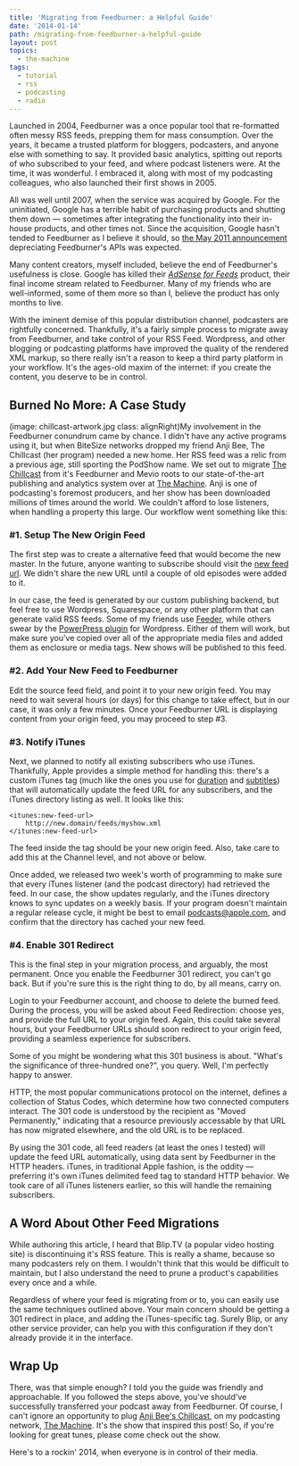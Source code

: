 ```yaml
---
title: 'Migrating from Feedburner: a Helpful Guide'
date: '2014-01-14'
path: /migrating-from-feedburner-a-helpful-guide
layout: post
topics:
  - the-machine
tags:
  - tutorial
  - rss
  - podcasting
  - radio
---
```

Launched in 2004, Feedburner was a once popular tool that re-formatted often messy RSS feeds, prepping them for mass consumption. Over the years, it became a trusted platform for bloggers, podcasters, and anyone else with something to say. It provided basic analytics, spitting out reports of who subscribed to your feed, and where podcast listeners were. At the time, it was wonderful. I embraced it, along with most of my podcasting colleagues, who also launched their first shows in 2005.

All was well until 2007, when the service was acquired by Google. For the uninitiated, Google has a terrible habit of purchasing products and shutting them down &mdash; sometimes after integrating the functionality into their in-house products, and other times not. Since the acquisition, Google hasn't tended to Feedburner as I believe it should, so [the May 2011 announcement](http://googlecode.blogspot.com/2011/05/spring-cleaning-for-some-of-our-apis.html) depreciating Feedburner's APIs was expected.

Many content creators, myself included, believe the end of Feedburner's usefulness is close. Google has killed their [_AdSense for Feeds_](http://techcrunch.com/2012/09/28/the-feedburner-deathwatch-continues-google-kills-adsense-for-feeds/) product, their final income stream related to Feedburner. Many of my friends who are well-informed, some of them more so than I, believe the product has only months to live.
<script async src="//pagead2.googlesyndication.com/pagead/js/adsbygoogle.js"></script>
<ins class="adsbygoogle"
     style="display:block; text-align:center;"
     data-ad-layout="in-article"
     data-ad-format="fluid"
     data-ad-client="ca-pub-2222008371700158"
     data-ad-slot="6074071537"></ins>
<script>
     (adsbygoogle = window.adsbygoogle || []).push({});
</script>
With the iminent demise of this popular distribution channel, podcasters are rightfully concerned. Thankfully, it's a fairly simple process to migrate away from Feedburner, and take control of your RSS Feed. Wordpress, and other blogging or podcasting platforms have improved the quality of the rendered XML markup, so there really isn't a reason to keep a third party platform in your workflow. It's the ages-old maxim of the internet: if you create the content, you deserve to be in control.

## Burned No More: A Case Study

(image: chillcast-artwork.jpg class: alignRight)My involvement in the Feedburner conundrum came by chance. I didn't have any active programs using it, but when BiteSize networks dropped my friend Anji Bee, The Chillcast (her program) needed a new home. Her RSS feed was a relic from a previous age, still sporting the PodShow name. We set out to migrate [The Chillcast](http://http://www.anjibee.com) from it's Feedburner and Mevio roots to our state-of-the-art publishing and analytics system over at [The Machine](http://nicholaswyoung.com/work/machinefm). Anji is one of podcasting's foremost producers, and her show has been downloaded millions of times around the world. We couldn't afford to lose listeners, when handling a property this large. Our workflow went something like this:

### #1. Setup The New Origin Feed

The first step was to create a alternative feed that would become the new master. In the future, anyone wanting to subscribe should visit the [new feed url](http://feeds.http://www.anjibee.com). We didn't share the new URL until a couple of old episodes were added to it.

In our case, the feed is generated by our custom publishing backend, but feel free to use Wordpress, Squarespace, or any other platform that can generate valid RSS feeds. Some of my friends use [Feeder](http://reinventedsoftware.com/feeder), while others swear by the [PowerPress plugin](http://wordpress.org/plugins/powerpress) for Wordpress. Either of them will work, but make sure you've copied over all of the appropriate media files and added them as enclosure or media tags. New shows will be published to this feed.

### #2. Add Your New Feed to Feedburner

Edit the source feed field, and point it to your new origin feed. You may need to wait several hours (or days) for this change to take effect, but in our case, it was only a few minutes. Once your Feedburner URL is displaying content from your origin feed, you may proceed to step #3.

### #3. Notify iTunes

Next, we planned to notify all existing subscribers who use iTunes. Thankfully, Apple provides a simple method for handling this: there's a custom iTunes tag (much like the ones you use for [duration](http://www.apple.com/itunes/podcasts/specs.html#duration) and [subtitles](http://www.apple.com/itunes/podcasts/specs.html#subtitle)) that will automatically update the feed URL for any subscribers, and the iTunes directory listing as well. It looks like this:

	<itunes:new-feed-url>
		http://new.domain/feeds/myshow.xml
	</itunes:new-feed-url>

The feed inside the tag should be your new origin feed. Also, take care to add this at the Channel level, and not above or below.

Once added, we released two week's worth of programming to make sure that every iTunes listener (and the podcast directory) had retrieved the feed. In our case, the show updates regularly, and the iTunes directory knows to sync updates on a weekly basis. If your program doesn't maintain a regular release cycle, it might be best to email [podcasts@apple.com](mailto:podcasts@apple.com), and confirm that the directory has cached your new feed.

### #4. Enable 301 Redirect

This is the final step in your migration process, and arguably, the most permanent. Once you enable the Feedburner 301 redirect, you can't go back. But if you're sure this is the right thing to do, by all means, carry on.

Login to your Feedburner account, and choose to delete the burned feed. During the process, you will be asked about Feed Redirection: choose yes, and provide the full URL to your origin feed. Again, this could take several hours, but your Feedburner URLs should soon redirect to your origin feed, providing a seamless experience for subscribers.

Some of you might be wondering what this 301 business is about. "What's the significance of three-hundred one?", you query. Well, I'm perfectly happy to answer.

HTTP, the most popular communications protocol on the internet, defines a collection of Status Codes, which determine how two connected computers interact. The 301 code is understood by the recipient as "Moved Permanently," indicating that a resource previously accessable by that URL has now migrated elsewhere, and the old URL is to be replaced.

By using the 301 code, all feed readers (at least the ones I tested) will update the feed URL automatically, using data sent by Feedburner in the HTTP headers. iTunes, in traditional Apple fashion, is the oddity &mdash; preferring it's own iTunes delimited feed tag to standard HTTP behavior. We took care of all iTunes listeners earlier, so this will handle the remaining subscribers.

## A Word About Other Feed Migrations

While authoring this article, I heard that Blip.TV (a popular video hosting site) is discontinuing it's RSS feature. This is really a shame, because so many podcasters rely on them. I wouldn't think that this would be difficult to maintain, but I also understand the need to prune a product's capabilities every once and a while.

Regardless of where your feed is migrating from or to, you can easily use the same techniques outlined above. Your main concern should be getting a 301 redirect in place, and adding the iTunes-specific tag. Surely Blip, or any other service provider, can help you with this configuration if they don't already provide it in the interface.

## Wrap Up

There, was that simple enough? I told you the guide was friendly and approachable. If you followed the steps above, you've should've successfully transferred your podcast away from Feedburner. Of course, I can't ignore an opportunity to plug [Anji Bee's Chillcast](http://http://www.anjibee.com), on my podcasting network, [The Machine](http://nicholaswyoung.com/work/machinefm). It's the show that inspired this post! So, if you're looking for great tunes, please come check out the show.

Here's to a rockin' 2014, when everyone is in control of their media.
